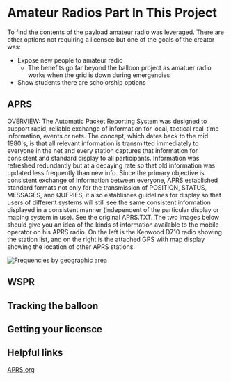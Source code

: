 # Amateur Radios Part In This Project

To find the contents of the payload amateur radio was leveraged. There are other options not requiring a licensce but one of the goals of the creator was:
 - Expose new people to amateur radio
   - The benefits go far beyond the balloon project as amatuer radio works when the grid is down during emergencies
 - Show students there are scholorship options

## APRS

[OVERVIEW](http://www.aprs.org/): The Automatic Packet Reporting System was designed to support rapid, reliable exchange of information for local, tactical real-time information, events or nets. The concept, which dates back to the mid 1980's, is that all relevant information is transmitted immediately to everyone in the net and every station captures that information for consistent and standard display to all participants. Information was refreshed redundantly but at a decaying rate so that old information was updated less frequently than new info. Since the primary objective is consistent exchange of information between everyone, APRS established standard formats not only for the transmission of POSITION, STATUS, MESSAGES, and QUERIES, it also establishes guidelines for display so that users of different systems will still see the same consistent information displayed in a consistent manner (independent of the particular display or maping system in use). See the original APRS.TXT. The two images below should give you an idea of the kinds of information available to the mobile operator on his APRS radio. On the left is the Kenwood D710 radio showing the station list, and on the right is the attached GPS with map display showing the location of other APRS stations.


![Frequencies by geographic area](http://www.aprs.org/maps/APRSVHFworldmapXx.jpg)

## WSPR



## Tracking the balloon



## Getting your licensce



## Helpful links

[APRS.org](http://www.aprs.org/)
